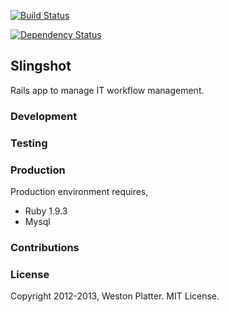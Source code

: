 [![Build Status](https://travis-ci.org/westonplatter/slingshot.png?branch=master)](https://travis-ci.org/westonplatter/slingshot)

[![Dependency Status](https://gemnasium.com/westonplatter/slingshot.png)](https://gemnasium.com/westonplatter/slingshot)

## Slingshot  
Rails app to manage IT workflow management.


### Development  

### Testing  

### Production  
Production environment requires, 
+ Ruby 1.9.3  
+ Mysql  

### Contributions  

### License  
Copyright 2012-2013, Weston Platter. MIT License.  
